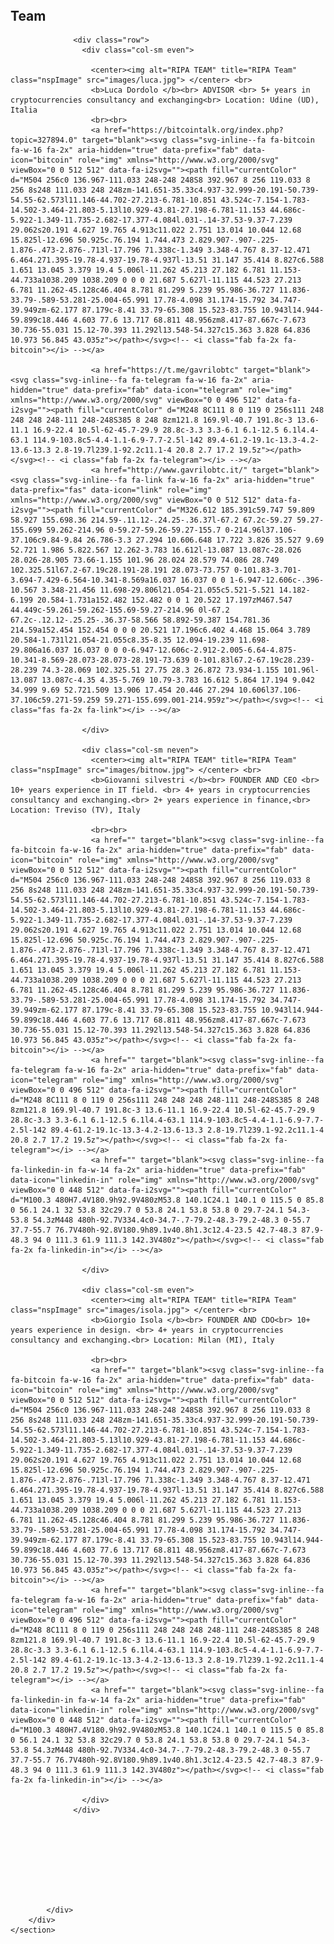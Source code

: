 
<div id="team" />

<div class="spacial-features" data-scroll style="margin: 80px auto 0; max-width: 1400px;">
    <section class="container">
        <div class="row">
            <div class="col-12">
                <div class="header">
                    <h2>Team</h2>
                </div>


                  <div class="row">
                    <div class="col-sm even">

                      <center><img alt="RIPA TEAM" title="RIPA Team" class="nspImage" src="images/luca.jpg"> </center> <br>
                      <b>Luca Dordolo </b><br> ADVISOR <br> 5+ years in cryptocurrencies consultancy and exchanging<br> Location: Udine (UD), Italia
                      <br><br>
                      <a href="https://bitcointalk.org/index.php?topic=327894.0" target="blank"><svg class="svg-inline--fa fa-bitcoin fa-w-16 fa-2x" aria-hidden="true" data-prefix="fab" data-icon="bitcoin" role="img" xmlns="http://www.w3.org/2000/svg" viewBox="0 0 512 512" data-fa-i2svg=""><path fill="currentColor" d="M504 256c0 136.967-111.033 248-248 248S8 392.967 8 256 119.033 8 256 8s248 111.033 248 248zm-141.651-35.33c4.937-32.999-20.191-50.739-54.55-62.573l11.146-44.702-27.213-6.781-10.851 43.524c-7.154-1.783-14.502-3.464-21.803-5.13l10.929-43.81-27.198-6.781-11.153 44.686c-5.922-1.349-11.735-2.682-17.377-4.084l.031-.14-37.53-9.37-7.239 29.062s20.191 4.627 19.765 4.913c11.022 2.751 13.014 10.044 12.68 15.825l-12.696 50.925c.76.194 1.744.473 2.829.907-.907-.225-1.876-.473-2.876-.713l-17.796 71.338c-1.349 3.348-4.767 8.37-12.471 6.464.271.395-19.78-4.937-19.78-4.937l-13.51 31.147 35.414 8.827c6.588 1.651 13.045 3.379 19.4 5.006l-11.262 45.213 27.182 6.781 11.153-44.733a1038.209 1038.209 0 0 0 21.687 5.627l-11.115 44.523 27.213 6.781 11.262-45.128c46.404 8.781 81.299 5.239 95.986-36.727 11.836-33.79-.589-53.281-25.004-65.991 17.78-4.098 31.174-15.792 34.747-39.949zm-62.177 87.179c-8.41 33.79-65.308 15.523-83.755 10.943l14.944-59.899c18.446 4.603 77.6 13.717 68.811 48.956zm8.417-87.667c-7.673 30.736-55.031 15.12-70.393 11.292l13.548-54.327c15.363 3.828 64.836 10.973 56.845 43.035z"></path></svg><!-- <i class="fab fa-2x fa-bitcoin"></i> --></a>

                      <a href="https://t.me/gavrilobtc" target="blank"><svg class="svg-inline--fa fa-telegram fa-w-16 fa-2x" aria-hidden="true" data-prefix="fab" data-icon="telegram" role="img" xmlns="http://www.w3.org/2000/svg" viewBox="0 0 496 512" data-fa-i2svg=""><path fill="currentColor" d="M248 8C111 8 0 119 0 256s111 248 248 248 248-111 248-248S385 8 248 8zm121.8 169.9l-40.7 191.8c-3 13.6-11.1 16.9-22.4 10.5l-62-45.7-29.9 28.8c-3.3 3.3-6.1 6.1-12.5 6.1l4.4-63.1 114.9-103.8c5-4.4-1.1-6.9-7.7-2.5l-142 89.4-61.2-19.1c-13.3-4.2-13.6-13.3 2.8-19.7l239.1-92.2c11.1-4 20.8 2.7 17.2 19.5z"></path></svg><!-- <i class="fab fa-2x fa-telegram"></i> --></a>
                      <a href="http://www.gavrilobtc.it/" target="blank"><svg class="svg-inline--fa fa-link fa-w-16 fa-2x" aria-hidden="true" data-prefix="fas" data-icon="link" role="img" xmlns="http://www.w3.org/2000/svg" viewBox="0 0 512 512" data-fa-i2svg=""><path fill="currentColor" d="M326.612 185.391c59.747 59.809 58.927 155.698.36 214.59-.11.12-.24.25-.36.37l-67.2 67.2c-59.27 59.27-155.699 59.262-214.96 0-59.27-59.26-59.27-155.7 0-214.96l37.106-37.106c9.84-9.84 26.786-3.3 27.294 10.606.648 17.722 3.826 35.527 9.69 52.721 1.986 5.822.567 12.262-3.783 16.612l-13.087 13.087c-28.026 28.026-28.905 73.66-1.155 101.96 28.024 28.579 74.086 28.749 102.325.51l67.2-67.19c28.191-28.191 28.073-73.757 0-101.83-3.701-3.694-7.429-6.564-10.341-8.569a16.037 16.037 0 0 1-6.947-12.606c-.396-10.567 3.348-21.456 11.698-29.806l21.054-21.055c5.521-5.521 14.182-6.199 20.584-1.731a152.482 152.482 0 0 1 20.522 17.197zM467.547 44.449c-59.261-59.262-155.69-59.27-214.96 0l-67.2 67.2c-.12.12-.25.25-.36.37-58.566 58.892-59.387 154.781.36 214.59a152.454 152.454 0 0 0 20.521 17.196c6.402 4.468 15.064 3.789 20.584-1.731l21.054-21.055c8.35-8.35 12.094-19.239 11.698-29.806a16.037 16.037 0 0 0-6.947-12.606c-2.912-2.005-6.64-4.875-10.341-8.569-28.073-28.073-28.191-73.639 0-101.83l67.2-67.19c28.239-28.239 74.3-28.069 102.325.51 27.75 28.3 26.872 73.934-1.155 101.96l-13.087 13.087c-4.35 4.35-5.769 10.79-3.783 16.612 5.864 17.194 9.042 34.999 9.69 52.721.509 13.906 17.454 20.446 27.294 10.606l37.106-37.106c59.271-59.259 59.271-155.699.001-214.959z"></path></svg><!-- <i class="fas fa-2x fa-link"></i> --></a>

                    </div>

                    <div class="col-sm neven">
                      <center><img alt="RIPA TEAM" title="RIPA Team" class="nspImage" src="images/bitnow.jpg"> </center> <br>
                      <b>Giovanni silvestri </b><br> FOUNDER AND CEO <br> 10+ years experience in IT field. <br> 4+ years in cryptocurrencies consultancy and exchanging.<br> 2+ years experience in finance,<br> Location: Treviso (TV), Italy

                      <br><br>
                      <a href="" target="blank"><svg class="svg-inline--fa fa-bitcoin fa-w-16 fa-2x" aria-hidden="true" data-prefix="fab" data-icon="bitcoin" role="img" xmlns="http://www.w3.org/2000/svg" viewBox="0 0 512 512" data-fa-i2svg=""><path fill="currentColor" d="M504 256c0 136.967-111.033 248-248 248S8 392.967 8 256 119.033 8 256 8s248 111.033 248 248zm-141.651-35.33c4.937-32.999-20.191-50.739-54.55-62.573l11.146-44.702-27.213-6.781-10.851 43.524c-7.154-1.783-14.502-3.464-21.803-5.13l10.929-43.81-27.198-6.781-11.153 44.686c-5.922-1.349-11.735-2.682-17.377-4.084l.031-.14-37.53-9.37-7.239 29.062s20.191 4.627 19.765 4.913c11.022 2.751 13.014 10.044 12.68 15.825l-12.696 50.925c.76.194 1.744.473 2.829.907-.907-.225-1.876-.473-2.876-.713l-17.796 71.338c-1.349 3.348-4.767 8.37-12.471 6.464.271.395-19.78-4.937-19.78-4.937l-13.51 31.147 35.414 8.827c6.588 1.651 13.045 3.379 19.4 5.006l-11.262 45.213 27.182 6.781 11.153-44.733a1038.209 1038.209 0 0 0 21.687 5.627l-11.115 44.523 27.213 6.781 11.262-45.128c46.404 8.781 81.299 5.239 95.986-36.727 11.836-33.79-.589-53.281-25.004-65.991 17.78-4.098 31.174-15.792 34.747-39.949zm-62.177 87.179c-8.41 33.79-65.308 15.523-83.755 10.943l14.944-59.899c18.446 4.603 77.6 13.717 68.811 48.956zm8.417-87.667c-7.673 30.736-55.031 15.12-70.393 11.292l13.548-54.327c15.363 3.828 64.836 10.973 56.845 43.035z"></path></svg><!-- <i class="fab fa-2x fa-bitcoin"></i> --></a>
                      <a href="" target="blank"><svg class="svg-inline--fa fa-telegram fa-w-16 fa-2x" aria-hidden="true" data-prefix="fab" data-icon="telegram" role="img" xmlns="http://www.w3.org/2000/svg" viewBox="0 0 496 512" data-fa-i2svg=""><path fill="currentColor" d="M248 8C111 8 0 119 0 256s111 248 248 248 248-111 248-248S385 8 248 8zm121.8 169.9l-40.7 191.8c-3 13.6-11.1 16.9-22.4 10.5l-62-45.7-29.9 28.8c-3.3 3.3-6.1 6.1-12.5 6.1l4.4-63.1 114.9-103.8c5-4.4-1.1-6.9-7.7-2.5l-142 89.4-61.2-19.1c-13.3-4.2-13.6-13.3 2.8-19.7l239.1-92.2c11.1-4 20.8 2.7 17.2 19.5z"></path></svg><!-- <i class="fab fa-2x fa-telegram"></i> --></a>
                      <a href="" target="blank"><svg class="svg-inline--fa fa-linkedin-in fa-w-14 fa-2x" aria-hidden="true" data-prefix="fab" data-icon="linkedin-in" role="img" xmlns="http://www.w3.org/2000/svg" viewBox="0 0 448 512" data-fa-i2svg=""><path fill="currentColor" d="M100.3 480H7.4V180.9h92.9V480zM53.8 140.1C24.1 140.1 0 115.5 0 85.8 0 56.1 24.1 32 53.8 32c29.7 0 53.8 24.1 53.8 53.8 0 29.7-24.1 54.3-53.8 54.3zM448 480h-92.7V334.4c0-34.7-.7-79.2-48.3-79.2-48.3 0-55.7 37.7-55.7 76.7V480h-92.8V180.9h89.1v40.8h1.3c12.4-23.5 42.7-48.3 87.9-48.3 94 0 111.3 61.9 111.3 142.3V480z"></path></svg><!-- <i class="fab fa-2x fa-linkedin-in"></i> --></a>

                    </div>

                    <div class="col-sm even">
                      <center><img alt="RIPA TEAM" title="RIPA Team" class="nspImage" src="images/isola.jpg"> </center> <br>
                      <b>Giorgio Isola </b><br> FOUNDER AND CDO<br> 10+ years experience in design. <br> 4+ years in cryptocurrencies consultancy and exchanging.<br> Location: Milan (MI), Italy

                      <br><br>
                      <a href="" target="blank"><svg class="svg-inline--fa fa-bitcoin fa-w-16 fa-2x" aria-hidden="true" data-prefix="fab" data-icon="bitcoin" role="img" xmlns="http://www.w3.org/2000/svg" viewBox="0 0 512 512" data-fa-i2svg=""><path fill="currentColor" d="M504 256c0 136.967-111.033 248-248 248S8 392.967 8 256 119.033 8 256 8s248 111.033 248 248zm-141.651-35.33c4.937-32.999-20.191-50.739-54.55-62.573l11.146-44.702-27.213-6.781-10.851 43.524c-7.154-1.783-14.502-3.464-21.803-5.13l10.929-43.81-27.198-6.781-11.153 44.686c-5.922-1.349-11.735-2.682-17.377-4.084l.031-.14-37.53-9.37-7.239 29.062s20.191 4.627 19.765 4.913c11.022 2.751 13.014 10.044 12.68 15.825l-12.696 50.925c.76.194 1.744.473 2.829.907-.907-.225-1.876-.473-2.876-.713l-17.796 71.338c-1.349 3.348-4.767 8.37-12.471 6.464.271.395-19.78-4.937-19.78-4.937l-13.51 31.147 35.414 8.827c6.588 1.651 13.045 3.379 19.4 5.006l-11.262 45.213 27.182 6.781 11.153-44.733a1038.209 1038.209 0 0 0 21.687 5.627l-11.115 44.523 27.213 6.781 11.262-45.128c46.404 8.781 81.299 5.239 95.986-36.727 11.836-33.79-.589-53.281-25.004-65.991 17.78-4.098 31.174-15.792 34.747-39.949zm-62.177 87.179c-8.41 33.79-65.308 15.523-83.755 10.943l14.944-59.899c18.446 4.603 77.6 13.717 68.811 48.956zm8.417-87.667c-7.673 30.736-55.031 15.12-70.393 11.292l13.548-54.327c15.363 3.828 64.836 10.973 56.845 43.035z"></path></svg><!-- <i class="fab fa-2x fa-bitcoin"></i> --></a>
                      <a href="" target="blank"><svg class="svg-inline--fa fa-telegram fa-w-16 fa-2x" aria-hidden="true" data-prefix="fab" data-icon="telegram" role="img" xmlns="http://www.w3.org/2000/svg" viewBox="0 0 496 512" data-fa-i2svg=""><path fill="currentColor" d="M248 8C111 8 0 119 0 256s111 248 248 248 248-111 248-248S385 8 248 8zm121.8 169.9l-40.7 191.8c-3 13.6-11.1 16.9-22.4 10.5l-62-45.7-29.9 28.8c-3.3 3.3-6.1 6.1-12.5 6.1l4.4-63.1 114.9-103.8c5-4.4-1.1-6.9-7.7-2.5l-142 89.4-61.2-19.1c-13.3-4.2-13.6-13.3 2.8-19.7l239.1-92.2c11.1-4 20.8 2.7 17.2 19.5z"></path></svg><!-- <i class="fab fa-2x fa-telegram"></i> --></a>
                      <a href="" target="blank"><svg class="svg-inline--fa fa-linkedin-in fa-w-14 fa-2x" aria-hidden="true" data-prefix="fab" data-icon="linkedin-in" role="img" xmlns="http://www.w3.org/2000/svg" viewBox="0 0 448 512" data-fa-i2svg=""><path fill="currentColor" d="M100.3 480H7.4V180.9h92.9V480zM53.8 140.1C24.1 140.1 0 115.5 0 85.8 0 56.1 24.1 32 53.8 32c29.7 0 53.8 24.1 53.8 53.8 0 29.7-24.1 54.3-53.8 54.3zM448 480h-92.7V334.4c0-34.7-.7-79.2-48.3-79.2-48.3 0-55.7 37.7-55.7 76.7V480h-92.8V180.9h89.1v40.8h1.3c12.4-23.5 42.7-48.3 87.9-48.3 94 0 111.3 61.9 111.3 142.3V480z"></path></svg><!-- <i class="fab fa-2x fa-linkedin-in"></i> --></a>

                    </div>
                  </div>









            </div>
        </div>
    </section>
</div>
